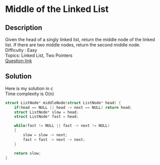 # Middle of the Linked List

## Description
Given the head of a singly linked list, return the middle node of the linked list.
If there are two middle nodes, return the second middle node.
<br>Difficuity : Easy
<br>Topics: Linked List, Two Pointers
<br>[Question link](https://leetcode.com/problems/middle-of-the-linked-list/description/)

## Solution
Here is my solution in c
<br>Time complexity is O(n)
```C
struct ListNode* middleNode(struct ListNode* head) {
    if(head == NULL || head -> next == NULL) return head;
    struct ListNode* slow = head;
    struct ListNode* fast = head;

    while(fast != NULL || fast -> next != NULL)
    {
        slow = slow -> next;
        fast = fast -> next -> next;
    }

    return slow;
}
```
